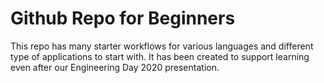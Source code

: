 # Github Repo for Beginners

This repo has many starter workflows for various languages and different type of applications to start with. It has been created to support learning even after our Engineering Day 2020 presentation.
